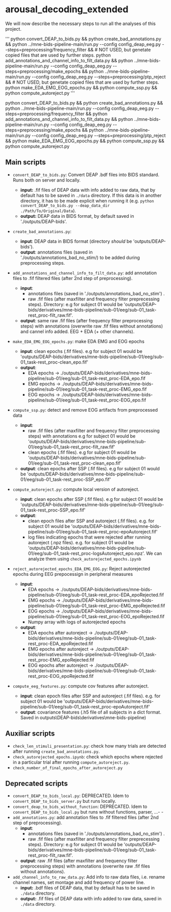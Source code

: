 # arousal_decoding_extended
We will now describe the necessary steps to run all the analyses of this project.

'''
python convert_DEAP_to_bids.py &&
python create_bad_annotations.py &&
python ../mne-bids-pipeline-main/run.py --config config_deap_eeg.py --steps=preprocessing/frequency_filter && # NOT USED, but genetate copied files that are used by further steps.
python add_annotations_and_channel_info_to_filt_data.py &&
python ../mne-bids-pipeline-main/run.py --config config_deap_eeg.py --steps=preprocessing/make_epochs &&
python ../mne-bids-pipeline-main/run.py --config config_deap_eeg.py --steps=preprocessing/ptp_reject && # NOT USED, but genetate copied files that are used by further steps.
python make_EDA_EMG_EOG_epochs.py &&
python compute_ssp.py &&
python compute_autoreject.py
'''


python convert_DEAP_to_bids.py && python create_bad_annotations.py && python ../mne-bids-pipeline-main/run.py --config config_deap_eeg.py --steps=preprocessing/frequency_filter && python add_annotations_and_channel_info_to_filt_data.py && python ../mne-bids-pipeline-main/run.py --config config_deap_eeg.py --steps=preprocessing/make_epochs && python ../mne-bids-pipeline-main/run.py --config config_deap_eeg.py --steps=preprocessing/ptp_reject && python make_EDA_EMG_EOG_epochs.py && python compute_ssp.py && python compute_autoreject.py

## Main scripts

- `convert_DEAP_to_bids.py`: Convert DEAP .bdf files into BIDS standard. Runs both on server and locally.
  - **input:** .fif files of DEAP data with info added to raw data, that by default  has to be saved in `./data` directory. If this data is in another directory, it has to be made explicit when running it (e.g. `python convert_DEAP_to_bids.py --deap_data_dir ./Path/To/Original/Data`).
  - **output:** DEAP data in BIDS format, by default saved in './outputs/DEAP-bids'. 

- `create_bad_annotations.py`: 
  - **input**:  DEAP data in BIDS format (directory *should* be 'outputs/DEAP-bids').
  - **output**: annotations files (saved in './outputs/annotations_bad_no_stim/) to be added during preprocessing steps.

- `add_annotations_and_channel_info_to_filt_data.py`: add annotation files to .fif filtered files (after 2nd step of preprocessing).
  - **input**:
    - annotations files (saved in './outputs/annotations_bad_no_stim') .
    - raw .fif files (after maxfilter and frequency filter preprecessing steps). Directory: e.g for subject 01 would be 'outputs/DEAP-bids/derivatives/mne-bids-pipeline/sub-01/eeg/sub-01_task-rest_proc-filt_raw.fif'.
  - **output**: same raw .fif files (after frequency filter preprocessing steps) with annotations (overwrite raw .fif files without annotations) and cannel info added. EEG + EDA (+ other channels).

- `make_EDA_EMG_EOG_epochs.py`: make EDA EMG and EOG epochs
  - **input**: clean epochs (.fif files). e.g for subject 01 would be 'outputs/DEAP-bids/derivatives/mne-bids-pipeline/sub-01/eeg/sub-01_task-rest_proc-clean_epo.fif'
  - **output**: 
    - EDA epochs -> ./outputs/DEAP-bids/derivatives/mne-bids-pipeline/sub-01/eeg/sub-01_task-rest_proc-EDA_epo.fif  
    - EMG epochs -> ./outputs/DEAP-bids/derivatives/mne-bids-pipeline/sub-01/eeg/sub-01_task-rest_proc-EMG_epo.fif  
    - EOG epochs -> ./outputs/DEAP-bids/derivatives/mne-bids-pipeline/sub-01/eeg/sub-01_task-rest_proc-EOG_epo.fif  

- `compute_ssp.py`: detect and remove EOG artifacts from preprocessed data
  - **input**:
    - raw .fif files (after maxfilter and frequency filter preprocessing steps) with annotations e.g for subject 01 would be 'outputs/DEAP-bids/derivatives/mne-bids-pipeline/sub-01/eeg/sub-01_task-rest_proc-filt_raw.fif'
    - clean epochs (.fif files). e.g for subject 01 would be 'outputs/DEAP-bids/derivatives/mne-bids-pipeline/sub-01/eeg/sub-01_task-rest_proc-clean_epo.fif'
  - **output**: clean epochs after SSP (.fif files). e.g for subject 01 would be 'outputs/DEAP-bids/derivatives/mne-bids-pipeline/sub-01/eeg/sub-01_task-rest_proc-SSP_epo.fif'

- `compute_autoreject.py`: compute local version of autoreject.
  - **input**: clean epochs after SSP (.fif files). e.g for subject 01 would be 'outputs/DEAP-bids/derivatives/mne-bids-pipeline/sub-01/eeg/sub-01_task-rest_proc-SSP_epo.fif'
  - **output**:
    - clean epoch files after SSP and autoreject (.fif files). e.g. for subject 01 would be 'outputs/DEAP-bids/derivatives/mne-bids-pipeline/sub-01/eeg/sub-01_task-rest_proc-epoAutoreject.fif'
    - log files indicating epochs that were rejected after running autoreject (.npz files). e.g. for subject 01 would be 'outputs/DEAP-bids/derivatives/mne-bids-pipeline/sub-01/eeg/sub-01_task-rest_proc-logsAutoreject_epo.npz'. We can analyze them using `check_autorejected_epochs.ipynb`

- `reject_autorejected_epochs_EDA_EMG_EOG.py`: Reject autorejected epochs during EEG prepocessign in peripheral measures
  - **input**: 
    - EDA epochs -> ./outputs/DEAP-bids/derivatives/mne-bids-pipeline/sub-01/eeg/sub-01_task-rest_proc-EDA_epoRejected.fif  
    - EMG epochs -> ./outputs/DEAP-bids/derivatives/mne-bids-pipeline/sub-01/eeg/sub-01_task-rest_proc-EMG_epoRejected.fif  
    - EOG epochs -> ./outputs/DEAP-bids/derivatives/mne-bids-pipeline/sub-01/eeg/sub-01_task-rest_proc-EOG_epoRejected.fif 
    - Numpy array with logs of autorejected epochs
  - **output**: 
    - EDA epochs after autoreject -> ./outputs/DEAP-bids/derivatives/mne-bids-pipeline/sub-01/eeg/sub-01_task-rest_proc-EDA_epoRejected.fif  
    - EMG epochs after autoreject -> ./outputs/DEAP-bids/derivatives/mne-bids-pipeline/sub-01/eeg/sub-01_task-rest_proc-EMG_epoRejected.fif  
    - EOG epochs after autoreject -> ./outputs/DEAP-bids/derivatives/mne-bids-pipeline/sub-01/eeg/sub-01_task-rest_proc-EOG_epoRejected.fif 


- `compute_eeg_features.py`: compute cov features after autoreject.
  - **input**: clean epoch files after SSP and autoreject (.fif files). e.g. for subject 01 would be 'outputs/DEAP-bids/derivatives/mne-bids-pipeline/sub-01/eeg/sub-01_task-rest_proc-epoAutoreject.fif'
  - **output**: covariance features (.h5 file of all subjects in a dict format. Saved in outputs\DEAP-bids\derivatives\mne-bids-pipeline)

## Auxiliar scripts

- `check_len_stimuli_presentation.py`: check how many trials are detected after running `create_bad_annotations.py`.
- `check_autorejected_epochs.ipynb`: check which epochs where rejected in a particular trial after running `compute_autoreject.py`.
- `check_number_of_final_epochs_after_autoreject.py`

## Deprecated scripts

- `convert_DEAP_to_bids_local.py`: DEPRECATED. Idem to `convert_DEAP_to_bids_server.py` but runs locally.
- `convert_deap_to_bids_without_function`: DEPRECATED. Idem to `convert_DEAP_to_bids_local.py` but runs without functions, parser, ...\- - 
- `add_annotations.py`: add annotation files to .fif filtered files (after 2nd step of preprocessing).
  - **input**:
    - annotations files (saved in './outputs/annotations_bad_no_stim') .
    - raw .fif files (after maxfilter and frequency filter preprecessing steps). Directory: e.g for subject 01 would be 'outputs/DEAP-bids/derivatives/mne-bids-pipeline/sub-01/eeg/sub-01_task-rest_proc-filt_raw.fif'.
  - **output**: raw .fif files (after maxfilter and frequency filter preprocessing steps) with annotations (overwrite raw .fif files without annotations).
- `add_channel_info_to_raw_data.py`: Add info to raw data files, i.e. rename channel names, set montage and add frequency of power line.
  - **input:** .bdf files of DEAP data, that by default has to be saved in `./data` directory. 
  - **output:** .fif files of DEAP data with info added to raw data, saved in `./data` directory. 